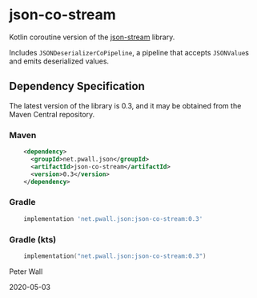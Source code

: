 # json-co-stream

Kotlin coroutine version of the [json-stream](https://github.com/pwall567/json-stream) library.

Includes `JSONDeserializerCoPipeline`, a pipeline that accepts `JSONValue`s and emits deserialized values.

## Dependency Specification

The latest version of the library is 0.3, and it may be obtained from the Maven Central repository.

### Maven
```xml
    <dependency>
      <groupId>net.pwall.json</groupId>
      <artifactId>json-co-stream</artifactId>
      <version>0.3</version>
    </dependency>
```
### Gradle
```groovy
    implementation 'net.pwall.json:json-co-stream:0.3'
```
### Gradle (kts)
```kotlin
    implementation("net.pwall.json:json-co-stream:0.3")
```

Peter Wall

2020-05-03
